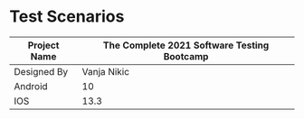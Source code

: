 # Test Scenarios

|Project Name|The Complete 2021 Software Testing Bootcamp|
|---|---|
|Designed By|Vanja Nikic|
|Android|10|
|IOS|13.3|
